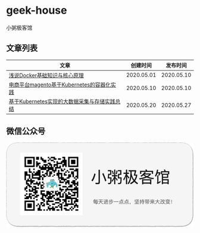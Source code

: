 # geek-house

小粥极客馆

## 文章列表

|文章|创建时间|发布时间|
--|--|--|
[浅说Docker基础知识与核心原理](basic-knowledge-and-core-principles-of-docker/README.md)|2020.05.01|2020.05.10| 
[电商平台magento基于Kubernetes的容器化实践](e-commerce-platform-magento-containerization-practice-based-on-kubernetes/README.md)|2020.05.10|2020.05.10|
[​基于Kubernetes实现的大数据采集与存储实践总结](summary-of-big-data-collection-and-storage-practices-based-on-kubernetes/README.md)|2020.05.20|2020.05.27|


## 微信公众号

![](logo.jpg)